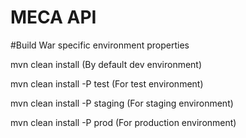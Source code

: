 MECA API 
========

#Build War specific environment properties

mvn clean install (By default dev environment)

mvn clean install -P test   (For test environment) 

mvn clean install -P staging   (For staging environment)

mvn clean install -P prod   (For production environment)
